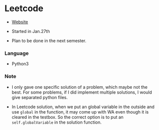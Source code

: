 # Leetcode

- [Website](https://leetcode.com/)

- Started in Jan.27th

- Plan to be done in the next semester.

### Language

- Python3

### Note

- I only gave one specific solution of a problem, which maybe not the best. For some problems, if I did implement multiple solutions, I would give separated python files.

- In Leetcode solution, when we put an global variable in the outside and use `global` in the function, it may come up with WA even though it is cleared in the testbox. So the correct option is to put an `self.globalVariable` in the solution function.
